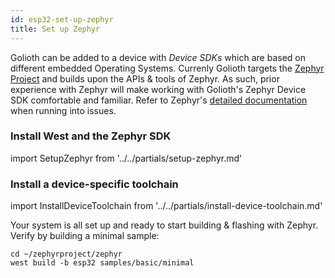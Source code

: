 ```yaml
---
id: esp32-set-up-zephyr
title: Set up Zephyr
---
```


Golioth can be added to a device with _Device SDKs_ which are based on different embedded Operating Systems. Currenly Golioth targets the [Zephyr Project](https://www.zephyrproject.org/) and builds upon the APIs & tools of Zephyr. As such, prior experience with Zephyr will make working with Golioth's Zephyr Device SDK comfortable and familiar. Refer to Zephyr's [detailed documentation](https://docs.zephyrproject.org/) when running into issues.

### Install West and the Zephyr SDK

import SetupZephyr from '../../partials/setup-zephyr.md'

<SetupZephyr/>

### Install a device-specific toolchain

import InstallDeviceToolchain from '../../partials/install-device-toolchain.md'

<InstallDeviceToolchain />

Your system is all set up and ready to start building & flashing with Zephyr. Verify by building a minimal sample:

```
cd ~/zephyrproject/zephyr
west build -b esp32 samples/basic/minimal
```